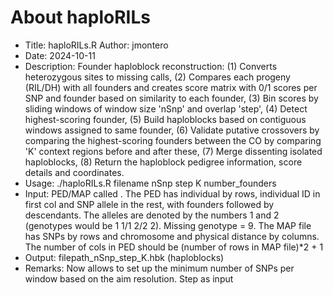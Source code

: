 # About haploRILs
- Title: haploRILs.R
 Author: jmontero
- Date: 2024-10-11
- Description: Founder haploblock reconstruction: (1) Converts heterozygous sites to missing calls, (2) Compares each progeny (RIL/DH) with all founders and creates score matrix with 0/1 scores per SNP and founder based on similarity to each founder, (3) Bin scores by sliding windows of window size 'nSnp' and overlap 'step', (4) Detect highest-scoring founder, (5) Build haploblocks based on contiguous windows assigned to same founder, (6) Validate putative crossovers by comparing the highest-scoring founders between the CO by comparing 'K' context regions before and after these, (7) Merge dissenting isolated haploblocks, (8) Return the haploblock pedigree information, score details and coordinates.
- Usage: ./haploRILs.R filename nSnp step K number_founders
- Input: PED/MAP called <filename>. The PED has individual by rows, individual ID in first col and SNP allele in the rest, with founders followed by descendants. The alleles are denoted by the numbers 1 and 2 (genotypes would be 1 1/1 2/2 2). Missing genotype = 9. The MAP file has SNPs by rows and chromosome and physical distance by columns. The number of cols in PED should be (number of rows in MAP file)*2 + 1
- Output: filepath_nSnp_step_K.hbk (haploblocks)
- Remarks: Now allows to set up the minimum number of SNPs per window based on the aim resolution. Step as input

